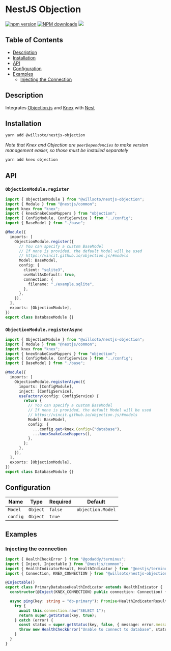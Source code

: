 # NestJS Objection

[![npm version](https://badge.fury.io/js/%40willsoto%2Fnestjs-objection.svg)](https://badge.fury.io/js/%40willsoto%2Fnestjs-objection)
[![NPM downloads](https://img.shields.io/npm/dt/@willsoto/nestjs-objection.svg)](https://www.npmjs.com/package/@willsoto/nestjs-objection)
![](https://github.com/willsoto/nestjs-objection/workflows/Tests/badge.svg)

## Table of Contents

- [Description](#description)
- [Installation](#installation)
- [API](#api)
- [Configuration](#configuration)
- [Examples](#examples)
  - [Injecting the Connection](#injecting-the-connection)

## Description

Integrates [Objection.js](https://vincit.github.io/objection.js/) and [Knex](https://knexjs.org/) with [Nest](https://nestjs.com/)

## Installation

```bash
yarn add @willsoto/nestjs-objection
```

_Note that Knex and Objection are `peerDependencies` to make version management easier, so those must be installed separately_

```bash
yarn add knex objection
```

## API

### `ObjectionModule.register`

```typescript
import { ObjectionModule } from "@willsoto/nestjs-objection";
import { Module } from "@nestjs/common";
import knex from "knex";
import { knexSnakeCaseMappers } from "objection";
import { ConfigModule, ConfigService } from "../config";
import { BaseModel } from "./base";

@Module({
  imports: [
    ObjectionModule.register({
      // You can specify a custom BaseModel
      // If none is provided, the default Model will be used
      // https://vincit.github.io/objection.js/#models
      Model: BaseModel,
      config: {
        client: "sqlite3",
        useNullAsDefault: true,
        connection: {
          filename: "./example.sqlite",
        },
      },
    }),
  ],
  exports: [ObjectionModule],
})
export class DatabaseModule {}
```

### `ObjectionModule.registerAsync`

```typescript
import { ObjectionModule } from "@willsoto/nestjs-objection";
import { Module } from "@nestjs/common";
import knex from "knex";
import { knexSnakeCaseMappers } from "objection";
import { ConfigModule, ConfigService } from "../config";
import { BaseModel } from "./base";

@Module({
  imports: [
    ObjectionModule.registerAsync({
      imports: [ConfigModule],
      inject: [ConfigService],
      useFactory(config: ConfigService) {
        return {
          // You can specify a custom BaseModel
          // If none is provided, the default Model will be used
          // https://vincit.github.io/objection.js/#models
          Model: BaseModel,
          config: {
            ...config.get<knex.Config>("database"),
            ...knexSnakeCaseMappers(),
          },
        };
      },
    }),
  ],
  exports: [ObjectionModule],
})
export class DatabaseModule {}
```

## Configuration

| Name     | Type     | Required | Default           |
| -------- | -------- | -------- | ----------------- |
| `Model`  | `Object` | `false`  | `objection.Model` |
| `config` | `Object` | `true`   |                   |

## Examples

### Injecting the connection

```ts
import { HealthCheckError } from "@godaddy/terminus";
import { Inject, Injectable } from "@nestjs/common";
import { HealthIndicatorResult, HealthIndicator } from "@nestjs/terminus";
import { Connection, KNEX_CONNECTION } from "@willsoto/nestjs-objection";

@Injectable()
export class PrimaryDatabaseHealthIndicator extends HealthIndicator {
  constructor(@Inject(KNEX_CONNECTION) public connection: Connection) {}

  async ping(key: string = "db-primary"): Promise<HealthIndicatorResult> {
    try {
      await this.connection.raw("SELECT 1");
      return super.getStatus(key, true);
    } catch (error) {
      const status = super.getStatus(key, false, { message: error.message });
      throw new HealthCheckError("Unable to connect to database", status);
    }
  }
}
```
